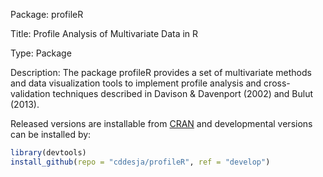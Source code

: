 Package: profileR

Title: Profile Analysis of Multivariate Data in R

Type: Package

Description: The package profileR provides a set of multivariate methods and data visualization tools 
    to implement profile analysis and cross-validation techniques described 
    in Davison & Davenport (2002) and Bulut (2013).

Released versions are installable from [CRAN](http://cran.r-project.org/web/packages/profileR/index.html) and developmental versions can be installed by:

```R
library(devtools)
install_github(repo = "cddesja/profileR", ref = "develop")
```
